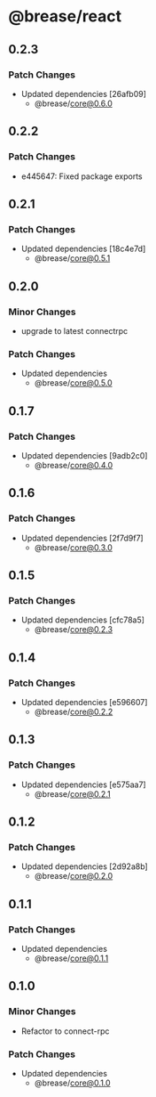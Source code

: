 # @brease/react

## 0.2.3

### Patch Changes

- Updated dependencies [26afb09]
  - @brease/core@0.6.0

## 0.2.2

### Patch Changes

- e445647: Fixed package exports

## 0.2.1

### Patch Changes

- Updated dependencies [18c4e7d]
  - @brease/core@0.5.1

## 0.2.0

### Minor Changes

- upgrade to latest connectrpc

### Patch Changes

- Updated dependencies
  - @brease/core@0.5.0

## 0.1.7

### Patch Changes

- Updated dependencies [9adb2c0]
  - @brease/core@0.4.0

## 0.1.6

### Patch Changes

- Updated dependencies [2f7d9f7]
  - @brease/core@0.3.0

## 0.1.5

### Patch Changes

- Updated dependencies [cfc78a5]
  - @brease/core@0.2.3

## 0.1.4

### Patch Changes

- Updated dependencies [e596607]
  - @brease/core@0.2.2

## 0.1.3

### Patch Changes

- Updated dependencies [e575aa7]
  - @brease/core@0.2.1

## 0.1.2

### Patch Changes

- Updated dependencies [2d92a8b]
  - @brease/core@0.2.0

## 0.1.1

### Patch Changes

- Updated dependencies
  - @brease/core@0.1.1

## 0.1.0

### Minor Changes

- Refactor to connect-rpc

### Patch Changes

- Updated dependencies
  - @brease/core@0.1.0
